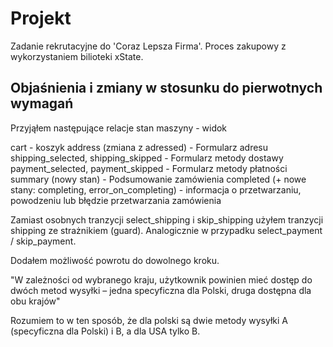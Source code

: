# Projekt

Zadanie rekrutacyjne do 'Coraz Lepsza Firma'. Proces zakupowy z wykorzystaniem bilioteki xState.

## Objaśnienia i zmiany w stosunku do pierwotnych wymagań

Przyjąłem następujące relacje stan maszyny - widok

cart - koszyk
address (zmiana z adressed) - Formularz adresu
shipping_selected, shipping_skipped - Formularz metody dostawy
payment_selected, payment_skipped - Formularz metody płatności
summary (nowy stan) - Podsumowanie zamówienia
completed (+ nowe stany: completing, error_on_completing) - informacja o przetwarzaniu, powodzeniu lub błędzie przetwarzania zamówienia

Zamiast osobnych tranzycji select_shipping i skip_shipping użyłem tranzycji shipping ze strażnikiem (guard). Analogicznie w przypadku select_payment / skip_payment.

Dodałem możliwość powrotu do dowolnego kroku.

"W zależności od wybranego kraju, użytkownik powinien mieć dostęp do dwóch metod wysyłki –
jedna specyficzna dla Polski, druga dostępna dla obu krajów"

Rozumiem to w ten sposób, że dla polski są dwie metody wysyłki A (specyficzna dla Polski) i B, a dla USA tylko B.
